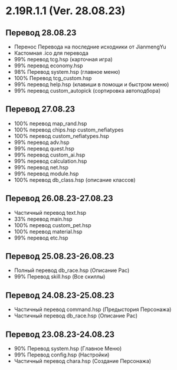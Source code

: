 # 2.19R.1.1 (Ver. 28.08.23)
## Перевод 28.08.23
- Перенос Перевода на последние исходники от JianmengYu
- Кастомная .ico для перевода
- 99% перевод tcg.hsp (карточная игра)
- 99% перевод economy.hsp
- 98% Перевод system.hsp (главное меню)
- 100% Перевод tcg_custom.hsp
- 99% перевод help.hsp (клавиши в помощи и быстром меню)
- 99% перевод custom_autopick (сортировка автоподбора)
  
## Перевод 27.08.23
- 100% перевод map_rand.hsp
- 100% перевод chips.hsp custom_nefiatypes
- 100% перевод custom_nefiatypes.hsp
- 99% перевод adv.hsp
- 99% перевод quest.hsp
- 99% перевод custom_ai.hsp
- 99% перевод calculation.hsp
- 99% перевод net.hsp
- 99% перевод module.hsp
- 100% перевод db_class.hsp (описание классов)

## Перевод 26.08.23-27.08.23
- Частичный перевод text.hsp
- 33% перевод main.hsp
- 100% перевод custom_pet.hsp
- 100% перевод material.hsp
- 99% перевод etc.hsp

## Перевод 25.08.23-26.08.23
- Полный перевод db_race.hsp (Описание Рас)
- 99% Перевод skill.hsp (Все скиллы)

## Перевод 24.08.23-25.08.23
- Частичный перевод command.hsp (Предыстория Персонажа)
- Частичный перевод db_race.hsp (Описание Рас)

## Перевод 23.08.23-24.08.23
- 90% Перевод system.hsp (Главное Меню)
- 99% Перевод config.hsp (Настройки)
- Частичный перевод chara.hsp (Создание Персонажа)
